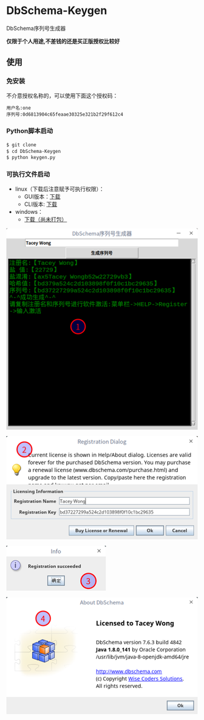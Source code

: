 # DbSchema-Keygen 

DbSchema序列号生成器

**仅限于个人用途,不差钱的还是买正版授权比较好**

## 使用


### 免安装

不介意授权名称的，可以使用下面这个授权码：
```bash
用户名:one
序列号:0d6813904c65feaae30325e321b2f29f612c4
```

### Python脚本启动

```bash
$ git clone 
$ cd DbSchema-Keygen
$ python keygen.py
```

### 可执行文件启动

+ linux（下载后注意赋予可执行权限）：
    + GUI版本：[下载](https://github.com/TaceyWong/DbSchema-Keygen/releases/download/v0.1/DbSchema-Keygen-for-linux-GUI)
    + CLI版本: [下载](https://github.com/TaceyWong/DbSchema-Keygen/releases/download/v0.1/DbSchema-Keygen-for-linux-CLI)
+ windows：
    + [下载（尚未打包）]()



![1](./screen/1.png)

![2](./screen/2.png)

![3](./screen/3.png)

![4](./screen/4.png)